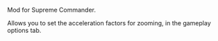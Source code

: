 Mod for Supreme Commander.

Allows you to set the acceleration factors for zooming, in the gameplay options tab.